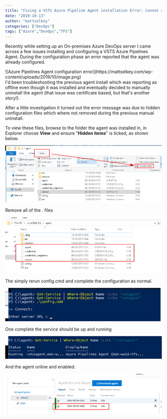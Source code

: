 ```yaml
---
title: "Fixing a VSTS Azure Pipeline Agent installation Error: Cannot configure the agent because it is already configured."
date: "2019-10-13"
author: "mattselkey"
categories: ["DevOps"]
tags: ["Azure","DevOps","TFS"]
---
```


Recently while setting up an On-premises Azure DevOps server I came across a few issues installing and configuring a VSTS Azure Pipelines Agent. During the configuration phase an error reported that the agent was already configured.

<div style="float: left">
![Azure Pipelines Agent configuration error](https://mattselkey.com/wp-content/uploads/2019/10/image.png)
</div>

I'd been troubleshooting the previous agent install which was reporting as offline even though it was installed and eventually decided to manually uninstall the agent (that issue was certificate based, but that's another story!).

After a little investigation it turned out the error message was due to hidden configuration files which where not removed during the previous manual uninstall.

To view these files, browse to the folder the agent was installed in, in Explorer choose **View** and ensure "**Hidden items**" is ticked, as shown below.

![Showing hidden files in Explorer](image-2.png)

Remove all of the . files

![Hidden agent configuration files](image-1.png)

The simply rerun config.cmd and complete the configuration as normal.

![Successful agent configuration](image-3.png)

One complete the service should be up and running

![Agent service running](image-6.png)

And the agent online and enabled.

![Online agent status](image-5.png)
